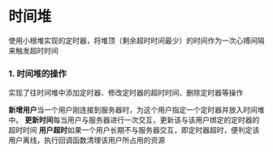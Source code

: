 # 时间堆
使用小根堆实现的定时器，将堆顶（剩余超时时间最少）的时间作为一次心搏间隔来触发超时时间

### 1. 时间堆的操作
实现了往时间堆中添加定时器、修改定时器的超时时间、删除定时器等操作

**新增用户**当一个用户刚连接到服务器时，为这个用户指定一个定时器并放入时间堆中。
**更新时间**每当用户与服务器进行一次交互，更新该与该用户绑定的定时器的超时时间
**用户超时**如果一个用户长期不与服务器交互，即定时器超时，便判定该用户离线，执行回调函数清理该用户所占用的资源
